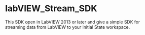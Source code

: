 # labVIEW_Stream_SDK
This SDK open in LabVIEW 2013 or later and give a simple SDK for streaming data from LabVIEW to your Initial State workspace. 
